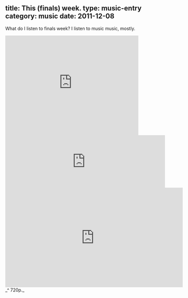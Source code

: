 title: This (finals) week.
type: music-entry
category: music
date: 2011-12-08
---

What do I listen to finals week? I listen to music music, mostly.

<iframe width="420" height="315" src="http://www.youtube.com/embed/k13kX9g8hXk?rel=0&amp;hd=1" frameborder="0" allowfullscreen></iframe>

<iframe width="100%" height="166" scrolling="no" src="http://w.soundcloud.com/player/?url=http%3A%2F%2Fapi.soundcloud.com%2Ftracks%2F29874123&auto_play=false&show_artwork=false&color=000000" frameborder="0" ></iframe>

<iframe width="560" height="315" src="http://www.youtube.com/embed/rx8u0u3f8f8?rel=0&amp;hd=1" frameborder="0" allowfullscreen></iframe>
_^ 720p._
